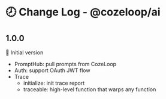 # 🕗 Change Log - @cozeloop/ai

## 1.0.0
🌱 Initial version

- PromptHub: pull prompts from CozeLoop
- Auth: support OAuth JWT flow
- Trace
  - initialize: init trace report
  - traceable: high-level function that warps any function
